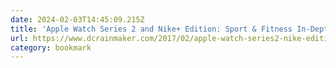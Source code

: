 ```yaml
---
date: 2024-02-03T14:45:09.215Z
title: 'Apple Watch Series 2 and Nike+ Edition: Sport & Fitness In-Depth Review'
url: https://www.dcrainmaker.com/2017/02/apple-watch-series2-nike-edition-review.html
category: bookmark
---
```

